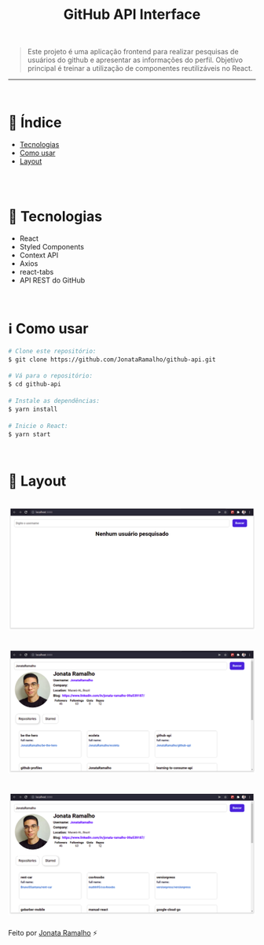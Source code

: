 <h1 align="center">
    GitHub API Interface
</h1>

<br/>

> Este projeto é uma aplicação frontend para realizar pesquisas de usuários do github e apresentar as informações do perfil. Objetivo principal é treinar a utilização de componentes reutilizáveis no React.

---

<br/>

# :pushpin: Índice

<p align="left">
    <ul>
        <li><a href="#rocket-tecnologias">Tecnologias</a></li>
        <li><a href="#information_source-como-usar">Como usar</a></li>
        <li><a href="#iphone-layout">Layout</a></li>
    </ul>
    
</p>

<br/>
<br/>

# :rocket: Tecnologias

- React
- Styled Components
- Context API
- Axios
- react-tabs
- API REST do GitHub

<br/>

# :information_source: Como usar

```bash
# Clone este repositório:
$ git clone https://github.com/JonataRamalho/github-api.git

# Vá para o repositório:
$ cd github-api

# Instale as dependências:
$ yarn install

# Inicie o React:
$ yarn start
```

<br/>

# :iphone: Layout

<h1 align="center">
    <img alt="Nenhum usuário pesquisado" src=".github/Tela1.png" />&nbsp;&nbsp;&nbsp;
    <img alt="Usuário pesquisado Jonata" src=".github/Tela2.png" />&nbsp;&nbsp;&nbsp;
    <img alt="Informações do Jonata" src=".github/Tela3.png" />
</h1>

Feito por [Jonata Ramalho](https://github.com/JonataRamalho) ⚡️
